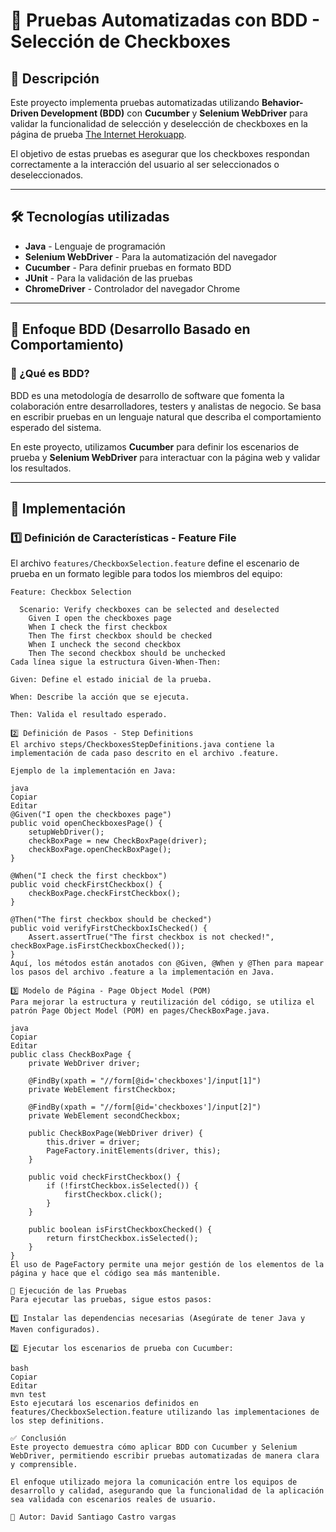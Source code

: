 
# 📌 Pruebas Automatizadas con BDD - Selección de Checkboxes  

## 📖 Descripción  

Este proyecto implementa pruebas automatizadas utilizando **Behavior-Driven Development (BDD)** con **Cucumber** y **Selenium WebDriver** para validar la funcionalidad de selección y deselección de checkboxes en la página de prueba [The Internet Herokuapp](https://the-internet.herokuapp.com/checkboxes).  

El objetivo de estas pruebas es asegurar que los checkboxes respondan correctamente a la interacción del usuario al ser seleccionados o deseleccionados.  

---

## 🛠️ Tecnologías utilizadas  

- **Java** - Lenguaje de programación  
- **Selenium WebDriver** - Para la automatización del navegador  
- **Cucumber** - Para definir pruebas en formato BDD  
- **JUnit** - Para la validación de las pruebas  
- **ChromeDriver** - Controlador del navegador Chrome  

---

## 📌 Enfoque BDD (Desarrollo Basado en Comportamiento)  

### 📝 ¿Qué es BDD?  
BDD es una metodología de desarrollo de software que fomenta la colaboración entre desarrolladores, testers y analistas de negocio. Se basa en escribir pruebas en un lenguaje natural que describa el comportamiento esperado del sistema.  

En este proyecto, utilizamos **Cucumber** para definir los escenarios de prueba y **Selenium WebDriver** para interactuar con la página web y validar los resultados.  

---

## 📜 Implementación  

### 1️⃣ **Definición de Características - Feature File**  

El archivo `features/CheckboxSelection.feature` define el escenario de prueba en un formato legible para todos los miembros del equipo:  

```gherkin
Feature: Checkbox Selection

  Scenario: Verify checkboxes can be selected and deselected
    Given I open the checkboxes page
    When I check the first checkbox
    Then The first checkbox should be checked
    When I uncheck the second checkbox
    Then The second checkbox should be unchecked
Cada línea sigue la estructura Given-When-Then:

Given: Define el estado inicial de la prueba.

When: Describe la acción que se ejecuta.

Then: Valida el resultado esperado.

2️⃣ Definición de Pasos - Step Definitions
El archivo steps/CheckboxesStepDefinitions.java contiene la implementación de cada paso descrito en el archivo .feature.

Ejemplo de la implementación en Java:

java
Copiar
Editar
@Given("I open the checkboxes page")
public void openCheckboxesPage() {
    setupWebDriver();
    checkBoxPage = new CheckBoxPage(driver);
    checkBoxPage.openCheckBoxPage();
}

@When("I check the first checkbox")
public void checkFirstCheckbox() {
    checkBoxPage.checkFirstCheckbox();
}

@Then("The first checkbox should be checked")
public void verifyFirstCheckboxIsChecked() {
    Assert.assertTrue("The first checkbox is not checked!", checkBoxPage.isFirstCheckboxChecked());
}
Aquí, los métodos están anotados con @Given, @When y @Then para mapear los pasos del archivo .feature a la implementación en Java.

3️⃣ Modelo de Página - Page Object Model (POM)
Para mejorar la estructura y reutilización del código, se utiliza el patrón Page Object Model (POM) en pages/CheckBoxPage.java.

java
Copiar
Editar
public class CheckBoxPage {
    private WebDriver driver;

    @FindBy(xpath = "//form[@id='checkboxes']/input[1]")
    private WebElement firstCheckbox;

    @FindBy(xpath = "//form[@id='checkboxes']/input[2]")
    private WebElement secondCheckbox;

    public CheckBoxPage(WebDriver driver) {
        this.driver = driver;
        PageFactory.initElements(driver, this);
    }

    public void checkFirstCheckbox() {
        if (!firstCheckbox.isSelected()) {
            firstCheckbox.click();
        }
    }

    public boolean isFirstCheckboxChecked() {
        return firstCheckbox.isSelected();
    }
}
El uso de PageFactory permite una mejor gestión de los elementos de la página y hace que el código sea más mantenible.

🚀 Ejecución de las Pruebas
Para ejecutar las pruebas, sigue estos pasos:

1️⃣ Instalar las dependencias necesarias (Asegúrate de tener Java y Maven configurados).

2️⃣ Ejecutar los escenarios de prueba con Cucumber:

bash
Copiar
Editar
mvn test
Esto ejecutará los escenarios definidos en features/CheckboxSelection.feature utilizando las implementaciones de los step definitions.

✅ Conclusión
Este proyecto demuestra cómo aplicar BDD con Cucumber y Selenium WebDriver, permitiendo escribir pruebas automatizadas de manera clara y comprensible.

El enfoque utilizado mejora la comunicación entre los equipos de desarrollo y calidad, asegurando que la funcionalidad de la aplicación sea validada con escenarios reales de usuario.

📌 Autor: David Santiago Castro vargas
